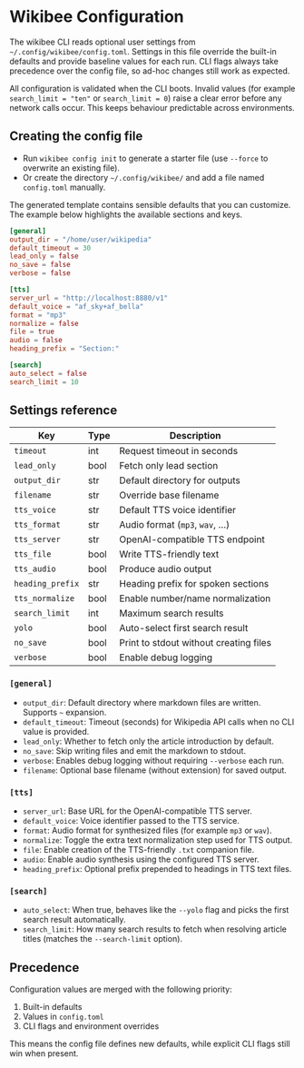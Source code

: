 # Wikibee Configuration

The wikibee CLI reads optional user settings from
`~/.config/wikibee/config.toml`. Settings in this file override the built-in
defaults and provide baseline values for each run. CLI flags always take
precedence over the config file, so ad-hoc changes still work as expected.

All configuration is validated when the CLI boots. Invalid values (for example
`search_limit = "ten"` or `search_limit = 0`) raise a clear error before any
network calls occur. This keeps behaviour predictable across environments.

## Creating the config file

- Run `wikibee config init` to generate a starter file (use `--force` to
  overwrite an existing file).
- Or create the directory `~/.config/wikibee/` and add a file named
  `config.toml` manually.

The generated template contains sensible defaults that you can customize. The
example below highlights the available sections and keys.

```toml
[general]
output_dir = "/home/user/wikipedia"
default_timeout = 30
lead_only = false
no_save = false
verbose = false

[tts]
server_url = "http://localhost:8880/v1"
default_voice = "af_sky+af_bella"
format = "mp3"
normalize = false
file = true
audio = false
heading_prefix = "Section:"

[search]
auto_select = false
search_limit = 10
```

## Settings reference

| Key             | Type    | Description                                    |
|-----------------|---------|------------------------------------------------|
| `timeout`       | int     | Request timeout in seconds                     |
| `lead_only`     | bool    | Fetch only lead section                        |
| `output_dir`    | str     | Default directory for outputs                  |
| `filename`      | str     | Override base filename                         |
| `tts_voice`     | str     | Default TTS voice identifier                   |
| `tts_format`    | str     | Audio format (`mp3`, `wav`, …)                 |
| `tts_server`    | str     | OpenAI-compatible TTS endpoint                 |
| `tts_file`      | bool    | Write TTS-friendly text                        |
| `tts_audio`     | bool    | Produce audio output                           |
| `heading_prefix`| str     | Heading prefix for spoken sections             |
| `tts_normalize` | bool    | Enable number/name normalization               |
| `search_limit`  | int     | Maximum search results                         |
| `yolo`          | bool    | Auto-select first search result                |
| `no_save`       | bool    | Print to stdout without creating files         |
| `verbose`       | bool    | Enable debug logging                           |

### `[general]`

- `output_dir`: Default directory where markdown files are written. Supports
  `~` expansion.
- `default_timeout`: Timeout (seconds) for Wikipedia API calls when no CLI
  value is provided.
- `lead_only`: Whether to fetch only the article introduction by default.
- `no_save`: Skip writing files and emit the markdown to stdout.
- `verbose`: Enables debug logging without requiring `--verbose` each run.
- `filename`: Optional base filename (without extension) for saved output.

### `[tts]`

- `server_url`: Base URL for the OpenAI-compatible TTS server.
- `default_voice`: Voice identifier passed to the TTS service.
- `format`: Audio format for synthesized files (for example `mp3` or `wav`).
- `normalize`: Toggle the extra text normalization step used for TTS output.
- `file`: Enable creation of the TTS-friendly `.txt` companion file.
- `audio`: Enable audio synthesis using the configured TTS server.
- `heading_prefix`: Optional prefix prepended to headings in TTS text files.

### `[search]`

- `auto_select`: When true, behaves like the `--yolo` flag and picks the first
  search result automatically.
- `search_limit`: How many search results to fetch when resolving article
  titles (matches the `--search-limit` option).

## Precedence

Configuration values are merged with the following priority:

1. Built-in defaults
2. Values in `config.toml`
3. CLI flags and environment overrides

This means the config file defines new defaults, while explicit CLI flags still
win when present.
